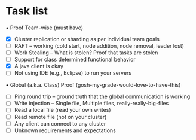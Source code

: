 # Task list

• Proof	Team-wise	(must	have)
- [x] Cluster	replication	or	sharding as	per	individual	team	goals
- [ ] RAFT	– working	(cold	start,	node	addition,	node	removal,	leader	lost)
- [ ] Work	Stealing	– What	is	stolen?	Proof	that	tasks	are	stolen
- [ ] Support	for	class	determined	functional	behavior
- [x] A java	client	is	okay
- [ ] Not	using	IDE	(e.g.,	Eclipse)	to	run	your	servers

• Global	(a.k.a.	Class)	Proof	(gosh-my-grade-would-love-to-have-this)
- [ ] Ping	round	trip	– ground	truth	that	the	global	communication	is	working
- [ ] Write	injection	– Single	file,	Multiple	files,	really-really-big-files
- [ ] Read	a	local	file	(read	your	own	writes)
- [ ] Read	remote	file	(not	on	your	cluster)
- [ ] Any	client	can	connect	to	any	cluster
- [ ] Unknown	requirements	and	expectations
